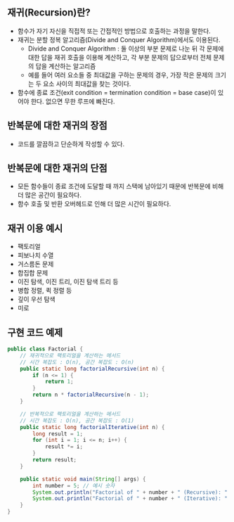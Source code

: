 ## 재귀(Recursion)란?

- 함수가 자기 자신을 직접적 또는 간접적인 방법으로 호출하는 과정을 말한다.
- 재귀는 분할 정복 알고리즘(Divide and Conquer Algorithm)에서도 이용된다.
    - Divide and Conquer Algorithm : 둘 이상의 부분 문제로 나눈 뒤 각 문제에 대한 답을 재귀 호출을 이용해 계산하고, 각 부분 문제의 답으로부터 전체 문제의 답을 계산하는 알고리즘
    - 예를 들어 여러 요소들 중 최대값을 구하는 문제의 경우, 가장 작은 문제의 크기는 두 요소 사이의 최대값을 찾는 것이다.
- 함수에 종료 조건(exit condition = termination condition = base case)이 있어야 한다. 없으면 무한 루프에 빠진다.

## 반복문에 대한 재귀의 장점

- 코드를 깔끔하고 단순하게 작성할 수 있다.

## 반복문에 대한 재귀의 단점

- 모든 함수들이 종료 조건에 도달할 때 까지 스택에 남아있기 때문에 반복문에 비해 더 많은 공간이 필요하다.
- 함수 호출 및 반환 오버헤드로 인해 더 많은 시간이 필요하다.

## 재귀 이용 예시

- 팩토리얼
- 피보나치 수열
- 거스름돈 문제
- 합집합 문제
- 이진 탐색, 이진 트리, 이진 탐색 트리 등
- 병합 정렬, 퀵 정렬 등
- 깊이 우선 탐색
- 미로

## 구현 코드 예제

```java
public class Factorial {
    // 재귀적으로 팩토리얼을 계산하는 메서드
    // 시간 복잡도 : O(n), 공간 복잡도 : O(n)
    public static long factorialRecursive(int n) {
        if (n <= 1) {
            return 1;
        }
        return n * factorialRecursive(n - 1);
    }

    // 반복적으로 팩토리얼을 계산하는 메서드
    // 시간 복잡도 : O(n), 공간 복잡도 : O(1)
    public static long factorialIterative(int n) {
        long result = 1;
        for (int i = 1; i <= n; i++) {
            result *= i;
        }
        return result;
    }

    public static void main(String[] args) {
        int number = 5; // 예시 숫자
        System.out.println("Factorial of " + number + " (Recursive): " + factorialRecursive(number));
        System.out.println("Factorial of " + number + " (Iterative): " + factorialIterative(number));
    }
}
```
